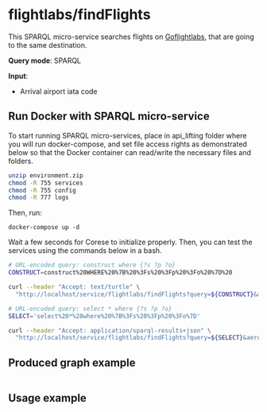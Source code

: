 # flightlabs/findFlights

This SPARQL micro-service searches flights on [Goflightlabs](https://www.goflightlabs.com), that are going to the same destination.

**Query mode**: SPARQL

**Input**:
- Arrival airport iata code

## Run Docker with SPARQL micro-service

To start running SPARQL micro-services, place in api_lifting folder where you will run docker-compose, and set file access rights as demonstrated below so that the Docker container can read/write the necessary files and folders.

```bash
unzip environment.zip
chmod -R 755 services
chmod -R 755 config
chmod -R 777 logs
```

Then, run:

```
docker-compose up -d
```

Wait a few seconds for Corese to initialize properly. 
Then, you can test the services using the commands below in a bash.

```bash
# URL-encoded query: construct where {?s ?p ?o}
CONSTRUCT=construct%20WHERE%20%7B%20%3Fs%20%3Fp%20%3Fo%20%7D%20

curl --header "Accept: text/turtle" \
  "http://localhost/service/flightlabs/findFlights?query=${CONSTRUCT}&aeroport_iata=AGA"

# URL-encoded query: select * where {?s ?p ?o}
SELECT='select%20*%20where%20%7B%3Fs%20%3Fp%20%3Fo%7D'

curl --header "Accept: application/sparql-results+json" \
  "http://localhost/service/flightlabs/findFlights?query=${SELECT}&aeroport_iata=AGA"
```


## Produced graph example

```turtle

```

        
## Usage example

```sparql

```

